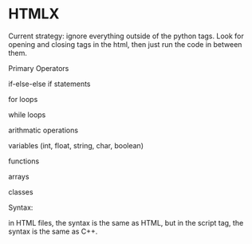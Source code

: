 # HTMLX

Current strategy: ignore everything outside of the python tags. Look for opening <python> and closing </python> tags in the html, then just run the code in between them.

Primary Operators

if-else-else if statements

for loops

while loops

arithmatic operations

variables (int, float, string, char, boolean)

functions

arrays

classes

Syntax:

in HTML files, the syntax is the same as HTML, but in the script tag, the syntax is the same as C++.